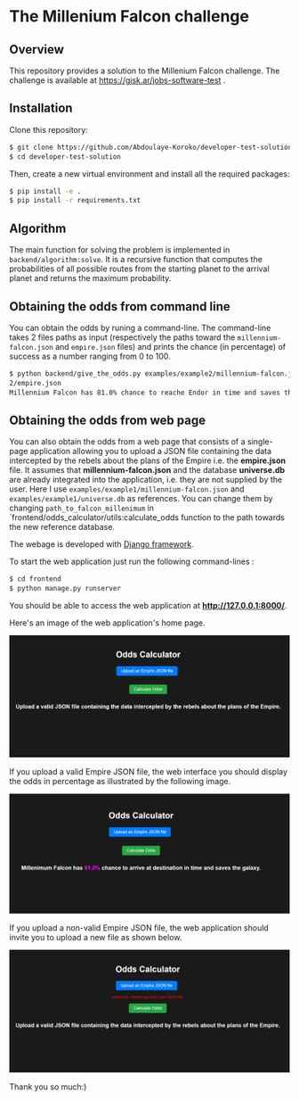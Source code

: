 # The Millenium Falcon challenge


## Overview

This repository provides a solution to the Millenium Falcon challenge. The challenge is available at https://gisk.ar/jobs-software-test .

## Installation


Clone this repository:

```sh
$ git clone https://github.com/Abdoulaye-Koroko/developer-test-solution.git
$ cd developer-test-solution

```

Then, create a new virtual environment and install all the required packages:

```sh
$ pip install -e .
$ pip install -r requirements.txt
```


## Algorithm


The main function for solving the problem is implemented in ` backend/algorithm:solve`. It is a recursive function that computes the probabilities of all possible routes from the starting planet to the arrival planet and returns the maximum probability.


## Obtaining the odds from command line

You can obtain the odds by runing a command-line. The command-line takes 2 files paths as input (respectively the paths toward the `millennium-falcon.json` and `empire.json` files) and prints the chance (in percentage) of success as a number ranging from 0 to 100.
```sh
$ python backend/give_the_odds.py examples/example2/millennium-falcon.json examples/example
2/empire.json
Millennium Falcon has 81.0% chance to reache Endor in time and saves the galaxy.
```


## Obtaining the odds from web page

You can also obtain the odds from a web page that consists of a single-page application allowing you to upload a JSON file containing the data intercepted by the rebels about the plans of the Empire i.e. the **empire.json** file. It assumes that **millennium-falcon.json** and the database **universe.db** are already integrated into the application, i.e. they are not supplied by the user. Here I use `examples/example1/millennium-falcon.json` and `examples/example1/universe.db` as references. You can change them by changing  `path_to_falcon_millenimum` in `frontend/odds_calculator/utils:calculate_odds
function  to the path towards the new reference database. 

The webage is developed with [Django framework](https://www.djangoproject.com/). 

To start the web application just run the following command-lines :


```sh
$ cd frontend
$ python manage.py runserver

```
You should be able to access the web application at **http://127.0.0.1:8000/**.

Here's an image of the web application's home page.

![](resources/Web1.PNG)

If you upload a valid Empire JSON file, the web interface you  should display the odds in percentage as illustrated
by the following image.

![](resources/Web2.PNG)

If you upload a non-valid Empire JSON file, the web application should invite
you to upload a new file as shown below.

![](resources/Web3.PNG)

Thank you so much:)






